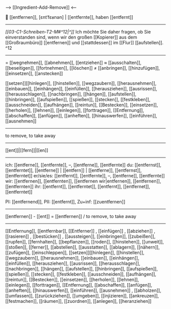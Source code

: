 --> [[Ingredient-Add-Remove]] <--

😤 [[entfernen]], [ɛntˈfɛʁnən] | [[entfernte]], haben [[entfernt]]

---
*[[03-C1-Schreiben-T2-M#^12|^]]* Ich möchte Sie daher fragen, ob Sie einverstanden sind, wenn wir den großen [[Kopierer]] aus dem [[Großraumbüro]] [[entfernen]] und [[stattdessen]] im [[Flur]] [[aufstellen]]. ^12


---
= [[wegnehmen]], [[abnehmen]], [[entziehen]]
≈ [[ausschalten]], [[beseitigen]], [[fortnehmen]], [[löschen]]
≠ [[anbringen]], [[hinzufügen]], [[einsetzen]], [[anstecken]]

[[setzen]][[hinlegen]], [[hinstellen]], [[wegzaubern]], [[herausnehmen]], [[einbauen]], [[einhängen]], [[einfüllen]], [[herausziehen]], [[ausrissen]], [[herausschlagen]], [[nachbringen]], [[hängen]], [[aufstellen]], [[hinbringen]], [[aufspießen]], [[spießen]], [[stecken]], [[festkleben]], [[ausschneiden]], [[aufhängen]], [[reintun]], [[Bestecken]], [[einsetzen]], [[herholen]], [[lehnen]], [[einlegen]], [[forttragen]], [[Entfernung]], [[abschaffen]], [[anfügen]], [[anheften]], [[hinauswerfen]], [[einführen]], [[ausnehmen]]


---
to remove, to take away
 
---
[[ent]]|[[fern]]|[[en]]

---
ich: [[entferne]], [[entfernte]], –, [[entferne]], [[entfernte]]
du: [[entfernst]], [[entferntet]], [[entferne]] | [[entfern]] | [[entferne]], [[entfernst]], [[entferntet]]
er/sie/es: [[entfernt]], [[entfernte]], –, [[entferne]], [[entfernte]]
wir: [[entfernen]], [[entfernten]], [[entfernen wir|entfernen]], [[entfernen]], [[entfernten]]
ihr: [[entfernt]], [[entferntet]], [[entfernt]], [[entfernet]], [[entferntet]]

PI: [[entfernend]], PII: [[entfernt]], Zu+inf: [[zuentfernen]]

---
[[entfernen]] - [[ent]] = [[entfernen]] / to remove, to take away

---
[[Entfernung]], [[entfernbar]], [[Entferner]]
, [[einfügen]]
, [[abziehen]]
, [[rasieren]]
, [[bestücken]]
, [[aussteigen]], [[einbringen]], [[zubeißen]], [[rupfen]], [[fernhalten]], [[bepflanzen]], [[roden]], [[hinstehen]], [[unweit]], [[stoßen]], [[ferner]], [[abstellen]], [[ausstatten]], [[ablagern]], [[nähern]], [[zufügen]], [[einschleppen]],
[[setzen]][[hinlegen]], [[hinstellen]], [[wegzaubern]], [[herausnehmen]], [[einbauen]], [[einhängen]], [[einfüllen]], [[herausziehen]], [[ausrissen]], [[herausschlagen]], [[nachbringen]], [[hängen]], [[aufstellen]], [[hinbringen]], [[aufspießen]], [[spießen]], [[stecken]], [[festkleben]], [[ausschneiden]], [[aufhängen]], [[reintun]], [[Bestecken]], [[einsetzen]], [[herholen]], [[lehnen]], [[einlegen]], [[forttragen]], [[Entfernung]], [[abschaffen]], [[anfügen]], [[anheften]], [[hinauswerfen]], [[einführen]], [[ausnehmen]]
, [[abholzen]], [[umfassen]], [[zurückziehen]], [[umgeben]], [[injizieren]], [[ankreuzen]], [[festmachen]], [[räumen]], [[zuordnen]], [[anlegen]], [[heranziehen]]